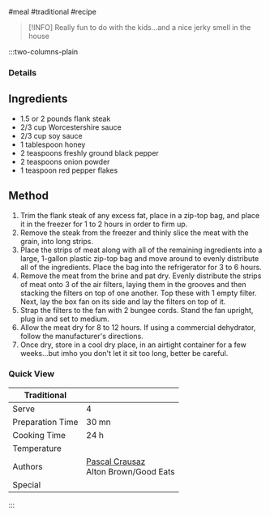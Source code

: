 #meal #traditional #recipe

> [!INFO]
> Really fun to do with the kids...and a nice jerky smell in the house

:::two-columns-plain

### Details
## Ingredients

- 1.5 or 2 pounds flank steak
- 2/3 cup Worcestershire sauce
- 2/3 cup soy sauce
- 1 tablespoon honey
- 2 teaspoons freshly ground black pepper
- 2 teaspoons onion powder
- 1 teaspoon red pepper flakes


## Method

1. Trim the flank steak of any excess fat, place in a zip-top bag, and place it in the freezer for 1 to 2 hours in order to firm up.
2. Remove the steak from the freezer and thinly slice the meat with the grain, into long strips.
3. Place the strips of meat along with all of the remaining ingredients into a large, 1-gallon plastic zip-top bag and move around to evenly distribute all of the ingredients. Place the bag into the refrigerator for 3 to 6 hours.
4. Remove the meat from the brine and pat dry. Evenly distribute the strips of meat onto 3 of the air filters, laying them in the grooves and then stacking the filters on top of one another. Top these with 1 empty filter. Next, lay the box fan on its side and lay the filters on top of it.
5. Strap the filters to the fan with 2 bungee cords. Stand the fan upright, plug in and set to medium.
6. Allow the meat dry for 8 to 12 hours. If using a commercial dehydrator, follow the manufacturer's directions.
7. Once dry, store in a cool dry place, in an airtight container for a few weeks...but imho you don't let it sit too long, better be careful.



### Quick View
| Traditional      |                                                |
| ---------------- | ---------------------------------------------- |
| Serve            | 4                                              |
| Preparation Time | 30 mn                                          |
| Cooking Time     | 24 h                                           |
| Temperature      |                                                |
| Authors          | [Pascal Crausaz](mailto:pascal@askpascal.com)  <br>Alton Brown/Good Eats |
| Special          |                                                |

:::

